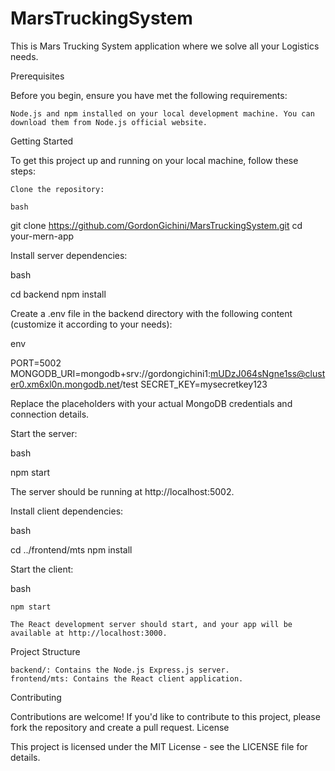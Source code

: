 # MarsTruckingSystem

This is Mars Trucking System application where we solve all your Logistics needs.

Prerequisites

Before you begin, ensure you have met the following requirements:

    Node.js and npm installed on your local development machine. You can download them from Node.js official website.

Getting Started

To get this project up and running on your local machine, follow these steps:

    Clone the repository:

    bash

git clone https://github.com/GordonGichini/MarsTruckingSystem.git
cd your-mern-app

Install server dependencies:

bash

cd backend
npm install

Create a .env file in the backend directory with the following content (customize it according to your needs):

env

PORT=5002
MONGODB_URI=mongodb+srv://gordongichini1:mUDzJ064sNgne1ss@cluster0.xm6xl0n.mongodb.net/test
SECRET_KEY=mysecretkey123

Replace the placeholders with your actual MongoDB credentials and connection details.

Start the server:

bash

npm start

The server should be running at http://localhost:5002.

Install client dependencies:

bash

cd ../frontend/mts
npm install

Start the client:

bash

    npm start

    The React development server should start, and your app will be available at http://localhost:3000.

Project Structure

    backend/: Contains the Node.js Express.js server.
    frontend/mts: Contains the React client application.

Contributing

Contributions are welcome! If you'd like to contribute to this project, please fork the repository and create a pull request.
License

This project is licensed under the MIT License - see the LICENSE file for details.
